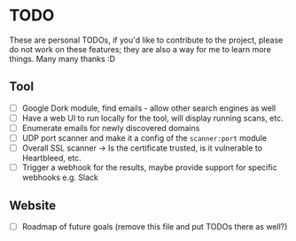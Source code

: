 # TODO

These are personal TODOs, if you'd like to contribute to the project, please do not work on these features; they are also a way for me to learn more things. Many many thanks :D

## Tool
- [ ] Google Dork module, find emails - allow other search engines as well
- [ ] Have a web UI to run locally for the tool, will display running scans, etc.
- [ ] Enumerate emails for newly discovered domains
- [ ] UDP port scanner and make it a config of the `scanner:port` module
- [ ] Overall SSL scanner -> Is the certificate trusted, is it vulnerable to Heartbleed, etc.
- [ ] Trigger a webhook for the results, maybe provide support for specific webhooks e.g. Slack

## Website
- [ ] Roadmap of future goals (remove this file and put TODOs there as well?)
